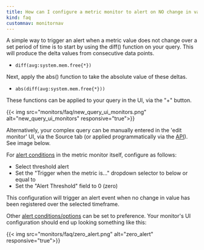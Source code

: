 ```yaml
---
title: How can I configure a metric monitor to alert on NO change in value?
kind: faq
customnav: monitornav
---
```


A simple way to trigger an alert when a metric value does not change over a set period of time is to start by using the diff() function on your query. This will produce the delta values from consecutive data points.

* `diff(avg:system.mem.free{*})`

Next, apply the abs() function to take the absolute value of these deltas. 

* `abs(diff(avg:system.mem.free{*}))`

These functions can be applied to your query in the UI, via the "+" button.

{{< img src="monitors/faq/new_query_ui_monitors.png" alt="new_query_ui_monitors" responsive="true">}}

Alternatively, your complex query can be manually entered in the 'edit monitor' UI, via the Source tab (or applied programmatically via the [API](/api)). See image below.

For [alert conditions](/monitors/monitor_types/#define-the-conditions) in the metric monitor itself, configure as follows:

* Select threshold alert
* Set the "Trigger when the metric is..." dropdown selector to below or equal to
* Set the "Alert Threshold" field to 0 (zero)

This configuration will trigger an alert event when no change in value has been registered over the selected timeframe.

Other [alert conditions/options](/monitors/monitor_types/#define-the-conditions) can be set to preference. Your monitor's UI configuration should end up looking something like this:

{{< img src="monitors/faq/zero_alert.png" alt="zero_alert" responsive="true">}}

